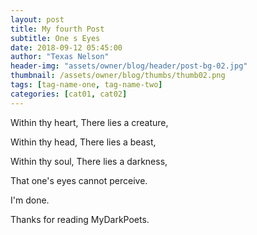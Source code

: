 ```yaml
---
layout: post
title: My fourth Post
subtitle: One s Eyes
date: 2018-09-12 05:45:00
author: "Texas Nelson"
header-img: "assets/owner/blog/header/post-bg-02.jpg"
thumbnail: /assets/owner/blog/thumbs/thumb02.png
tags: [tag-name-one, tag-name-two]
categories: [cat01, cat02]
---
```


Within thy heart, There lies a creature,

Within thy head, There lies a beast,

Within thy soul, There lies a darkness,

That one's eyes cannot perceive.


I'm done.

Thanks for reading MyDarkPoets.


